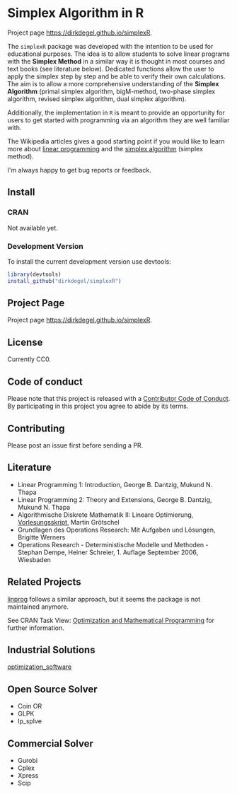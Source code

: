 # Simplex Algorithm in R

Project page <https://dirkdegel.github.io/simplexR>.

The `simplexR` package was developed with the intention to be used for educational purposes. The idea is to allow students to solve
linear programs with the **Simplex Method** in a similar way it is thought in most courses and text books (see literature below). Dedicated functions allow the user to apply the simplex step by step and be able to verify their own calculations. The aim is to allow a more comprehensive understanding of the **Simplex Algorithm** (primal simplex algorithm, bigM-method, two-phase simplex algorithm, revised simplex algorithm, dual simplex algorithm).

Additionally, the implementation in `R` is meant to provide an opportunity for users to get started with programming via an algorithm they are well familiar with.

The Wikipedia articles gives a good starting point if you would like to learn more about [linear programming](https://en.wikipedia.org/wiki/Linear_programming) and the [simplex algorithm](https://en.wikipedia.org/wiki/Simplex_algorithm) (simplex method).

I'm always happy to get bug reports or feedback.

## Install

### CRAN

Not available yet.

### Development Version

To install the current development version use devtools:

```R
library(devtools)
install_github("dirkdegel/simplexR")
```

## Project Page

Project page <https://dirkdegel.github.io/simplexR>.

## License

Currently CC0.

## Code of conduct

Please note that this project is released with a [Contributor Code of Conduct](CONDUCT.md). By participating in this project you agree to abide by its terms.

## Contributing

Please post an issue first before sending a PR.

## Literature

- Linear Programming 1: Introduction, George B. Dantzig, Mukund N. Thapa
- Linear Programming 2: Theory and Extensions, George B. Dantzig, Mukund N. Thapa
- Algorithmische Diskrete Mathematik II: Lineare Optimierung, [Vorlesungsskript](http://www.zib.de/groetschel/teaching/skriptADMII.pdf), Martin Grötschel
- Grundlagen des Operations Research: Mit Aufgaben und Lösungen, Brigitte Werners
- Operations Research - Deterministische Modelle und Methoden - Stephan Dempe, Heiner Schreier, 1. Auflage September 2006, Wiesbaden

## Related Projects

[linprog](https://cran.r-project.org/web/packages/linprog/index.html) follows a similar approach, but it seems the package is not maintained anymore.

See CRAN Task View: [Optimization and Mathematical Programming]( https://cran.r-project.org/web/views/Optimization.html) for further information.

## Industrial Solutions

[optimization_software](https://en.wikipedia.org/wiki/List_of_optimization_software)

## Open Source Solver

- Coin OR
- GLPK
- lp_splve

## Commercial Solver

- Gurobi
- Cplex
- Xpress
- Scip
